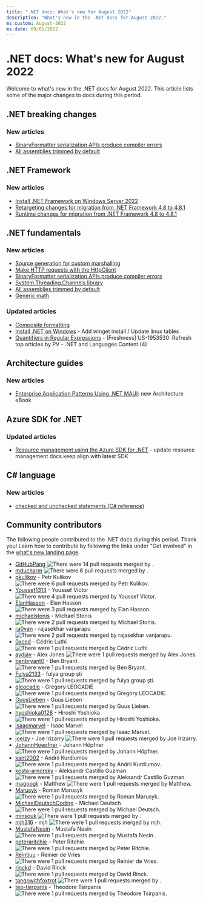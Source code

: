 ```yaml
---
title: ".NET docs: What's new for August 2022"
description: "What's new in the .NET docs for August 2022."
ms.custom: August-2022
ms.date: 09/01/2022
---
```


# .NET docs: What's new for August 2022

Welcome to what's new in the .NET docs for August 2022. This article lists some of the major changes to docs during this period.

## .NET breaking changes

### New articles

- [BinaryFormatter serialization APIs produce compiler errors](../core/compatibility/core-libraries/7.0/binaryformatter-apis-produce-errors.md)
- [All assemblies trimmed by default](../core/compatibility/deployment/7.0/trim-all-assemblies.md)

## .NET Framework

### New articles

- [Install .NET Framework on Windows Server 2022](../framework/install/on-server-2022.md)
- [Retargeting changes for migration from .NET Framework 4.8 to 4.8.1](../framework/migration-guide/retargeting/4.8-4.8.1.md)
- [Runtime changes for migration from .NET Framework 4.8 to 4.8.1](../framework/migration-guide/runtime/4.8-4.8.1.md)

## .NET fundamentals

### New articles

- [Source generation for custom marshalling](../standard/native-interop/custom-marshalling-source-generation.md)
- [Make HTTP requests with the HttpClient](../fundamentals/networking/http/httpclient.md)
- [BinaryFormatter serialization APIs produce compiler errors](../core/compatibility/core-libraries/7.0/binaryformatter-apis-produce-errors.md)
- [System.Threading.Channels library](../core/extensions/channels.md)
- [All assemblies trimmed by default](../core/compatibility/deployment/7.0/trim-all-assemblies.md)
- [Generic math](../standard/generics/math.md)

### Updated articles

- [Composite formatting](../standard/base-types/composite-formatting.md)
- [Install .NET on Windows](../core/install/windows.md) - Add winget install / Update linux tables
- [Quantifiers in Regular Expressions](../standard/base-types/quantifiers-in-regular-expressions.md) - [Freshness] US-1953530: Refresh top articles by PV - .NET and Languages Content (4)

## Architecture guides

### New articles

- [Enterprise Application Patterns Using .NET MAUI](../architecture/maui/index.md): new Architecture eBook

## Azure SDK for .NET

### Updated articles

- [Resource management using the Azure SDK for .NET](../azure/sdk/resource-management.md) - update resource management docs keep align with latest SDK

## C# language

### New articles

- [checked and unchecked statements (C# reference)](../csharp/language-reference/statements/checked-and-unchecked.md)

## Community contributors

The following people contributed to the .NET docs during this period. Thank you! Learn how to contribute by following the links under "Get involved" in the [what's new landing page](index.yml).

- [GitHubPang](https://github.com/GitHubPang) ![There were 14 pull requests merged by .](https://img.shields.io/badge/Merged%20Pull%20Requests-14-green)
- [mducharm](https://github.com/mducharm) ![There were 6 pull requests merged by .](https://img.shields.io/badge/Merged%20Pull%20Requests-6-green)
- [pkulikov](https://github.com/pkulikov) - Petr Kulikov ![There were 6 pull requests merged by Petr Kulikov.](https://img.shields.io/badge/Merged%20Pull%20Requests-6-green)
- [Youssef1313](https://github.com/Youssef1313) - Youssef Victor ![There were 4 pull requests merged by Youssef Victor.](https://img.shields.io/badge/Merged%20Pull%20Requests-4-green)
- [ElanHasson](https://github.com/ElanHasson) - Elan Hasson ![There were 3 pull requests merged by Elan Hasson.](https://img.shields.io/badge/Merged%20Pull%20Requests-3-green)
- [michaelstonis](https://github.com/michaelstonis) - Michael Stonis ![There were 2 pull requests merged by Michael Stonis.](https://img.shields.io/badge/Merged%20Pull%20Requests-2-green)
- [ra0van](https://github.com/ra0van) - rajasekhar vanjarapu ![There were 2 pull requests merged by rajasekhar vanjarapu.](https://img.shields.io/badge/Merged%20Pull%20Requests-2-green)
- [0xced](https://github.com/0xced) - Cédric Luthi ![There were 1 pull requests merged by Cédric Luthi.](https://img.shields.io/badge/Merged%20Pull%20Requests-1-green)
- [aydjay](https://github.com/aydjay) - Alex Jones ![There were 1 pull requests merged by Alex Jones.](https://img.shields.io/badge/Merged%20Pull%20Requests-1-green)
- [benbryant0](https://github.com/benbryant0) - Ben Bryant ![There were 1 pull requests merged by Ben Bryant.](https://img.shields.io/badge/Merged%20Pull%20Requests-1-green)
- [Fulya2133](https://github.com/Fulya2133) - fulya group şti ![There were 1 pull requests merged by fulya group şti.](https://img.shields.io/badge/Merged%20Pull%20Requests-1-green)
- [gleocadie](https://github.com/gleocadie) - Gregory LEOCADIE ![There were 1 pull requests merged by Gregory LEOCADIE.](https://img.shields.io/badge/Merged%20Pull%20Requests-1-green)
- [GuusLieben](https://github.com/GuusLieben) - Guus Lieben ![There were 1 pull requests merged by Guus Lieben.](https://img.shields.io/badge/Merged%20Pull%20Requests-1-green)
- [hyoshioka0128](https://github.com/hyoshioka0128) - Hiroshi Yoshioka ![There were 1 pull requests merged by Hiroshi Yoshioka.](https://img.shields.io/badge/Merged%20Pull%20Requests-1-green)
- [isaacmarvel](https://github.com/isaacmarvel) - Isaac Marvel ![There were 1 pull requests merged by Isaac Marvel.](https://img.shields.io/badge/Merged%20Pull%20Requests-1-green)
- [joeizy](https://github.com/joeizy) - Joe Irizarry ![There were 1 pull requests merged by Joe Irizarry.](https://img.shields.io/badge/Merged%20Pull%20Requests-1-green)
- [JohannHoepfner](https://github.com/JohannHoepfner) - Johann Höpfner ![There were 1 pull requests merged by Johann Höpfner.](https://img.shields.io/badge/Merged%20Pull%20Requests-1-green)
- [kant2002](https://github.com/kant2002) - Andrii Kurdiumov ![There were 1 pull requests merged by Andrii Kurdiumov.](https://img.shields.io/badge/Merged%20Pull%20Requests-1-green)
- [kosta-arnorsky](https://github.com/kosta-arnorsky) - Aleksandr Castillo Guzman ![There were 1 pull requests merged by Aleksandr Castillo Guzman.](https://img.shields.io/badge/Merged%20Pull%20Requests-1-green)
- [magoogli](https://github.com/magoogli) - Matthew ![There were 1 pull requests merged by Matthew.](https://img.shields.io/badge/Merged%20Pull%20Requests-1-green)
- [Marusyk](https://github.com/Marusyk) - Roman Marusyk ![There were 1 pull requests merged by Roman Marusyk.](https://img.shields.io/badge/Merged%20Pull%20Requests-1-green)
- [MichaelDeutschCoding](https://github.com/MichaelDeutschCoding) - Michael Deutsch ![There were 1 pull requests merged by Michael Deutsch.](https://img.shields.io/badge/Merged%20Pull%20Requests-1-green)
- [minsouk](https://github.com/minsouk) ![There were 1 pull requests merged by .](https://img.shields.io/badge/Merged%20Pull%20Requests-1-green)
- [mjh316](https://github.com/mjh316) - mjh ![There were 1 pull requests merged by mjh.](https://img.shields.io/badge/Merged%20Pull%20Requests-1-green)
- [MustafaNesin](https://github.com/MustafaNesin) - Mustafa Nesin ![There were 1 pull requests merged by Mustafa Nesin.](https://img.shields.io/badge/Merged%20Pull%20Requests-1-green)
- [peteraritchie](https://github.com/peteraritchie) - Peter Ritchie ![There were 1 pull requests merged by Peter Ritchie.](https://img.shields.io/badge/Merged%20Pull%20Requests-1-green)
- [Reintjuu](https://github.com/Reintjuu) - Reinier de Vries ![There were 1 pull requests merged by Reinier de Vries.](https://img.shields.io/badge/Merged%20Pull%20Requests-1-green)
- [rinckd](https://github.com/rinckd) - David Rinck ![There were 1 pull requests merged by David Rinck.](https://img.shields.io/badge/Merged%20Pull%20Requests-1-green)
- [tangowithfoxtrot](https://github.com/tangowithfoxtrot) ![There were 1 pull requests merged by .](https://img.shields.io/badge/Merged%20Pull%20Requests-1-green)
- [teo-tsirpanis](https://github.com/teo-tsirpanis) - Theodore Tsirpanis ![There were 1 pull requests merged by Theodore Tsirpanis.](https://img.shields.io/badge/Merged%20Pull%20Requests-1-green)
